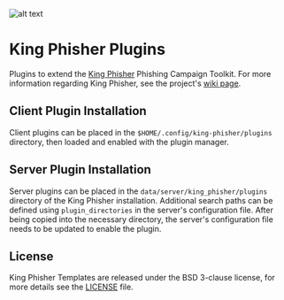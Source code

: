 ![alt text](https://github.com/securestate/king-phisher/raw/master/data/king-phisher-logo.png "King Phisher")

# King Phisher Plugins
Plugins to extend the [King Phisher][king-phisher-repo] Phishing Campaign
Toolkit. For more information regarding King Phisher, see the project's 
[wiki page][king-phisher-wiki].

## Client Plugin Installation
Client plugins can be placed in the `$HOME/.config/king-phisher/plugins`
directory, then loaded and enabled with the plugin manager.

## Server Plugin Installation
Server plugins can be placed in the `data/server/king_phisher/plugins`
directory of the King Phisher installation. Additional search paths can be
defined using `plugin_directories` in the server's configuration file. After
being copied into the necessary directory, the server's configuration file
needs to be updated to enable the plugin.

## License
King Phisher Templates are released under the BSD 3-clause license, for more
details see the [LICENSE][license-file] file.

[king-phisher-repo]: https://github.com/securestate/king-phisher
[king-phisher-wiki]: https://github.com/securestate/king-phisher/wiki
[license-file]: https://github.com/securestate/king-phisher-templates/blob/master/LICENSE

